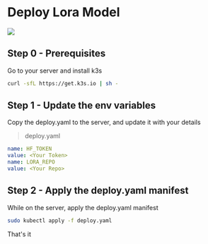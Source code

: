 # Deploy Lora Model

<img src="https://cdn.mlx.institute/assets/MLX4.4_-_Deploying_a_Model_with_K3.avif">

## Step 0 - Prerequisites
Go to your server and install k3s
```bash
curl -sfL https://get.k3s.io | sh -
```

## Step 1 - Update the env variables
Copy the deploy.yaml to the server, and update it with your details
> deploy.yaml
```yaml
name: HF_TOKEN
value: <Your Token>
name: LORA_REPO
value: <Your Repo>
```

## Step 2 - Apply the deploy.yaml manifest
While on the server, apply the deploy.yaml manifest
```bash
sudo kubectl apply -f deploy.yaml
```

That's it
